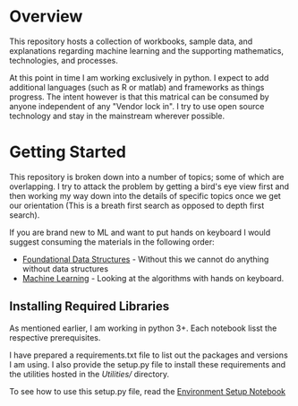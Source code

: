 # Overview
This repository hosts a collection of workbooks, sample data, and explanations regarding machine learning and the supporting mathematics, technologies, and processes.

At this point in time I am working exclusively in python. I expect to add additional languages (such as R or matlab) and frameworks as things progress. The intent however is that this matrical can be consumed by anyone independent of any "Vendor lock in". I try to use open source technology and stay in the mainstream wherever possible.

# Getting Started
This repository is broken down into a number of topics; some of which are overlapping. I try to attack the problem by getting a bird's eye view first and then working my way down into the details of specific topics once we get our orientation (This is a breath first search as opposed to depth first search).

If you are brand new to ML and want to put hands on keyboard I would suggest consuming the materials in the following order:
- [Foundational Data Structures](Data%20Engineering/Foundational%20Data%20Structures/Introduction%20To%20Python%20Data%20Structures%20For%20Data%20Science.ipynb) - Without this we cannot do anything without data structures
- [Machine Learning]() - Looking at the algorithms with hands on keyboard.

## Installing Required Libraries

As mentioned earlier, I am working in python 3+. Each notebook lisst the respective prerequisites.

I have prepared a requirements.txt file to list out the packages and versions I am using. I also provide the setup.py file to install these requirements and the utilities hosted in the *Utilities/* directory.

To see how to use this setup.py file, read the [Environment Setup Notebook](EnvironmentSetup.ipynb)


